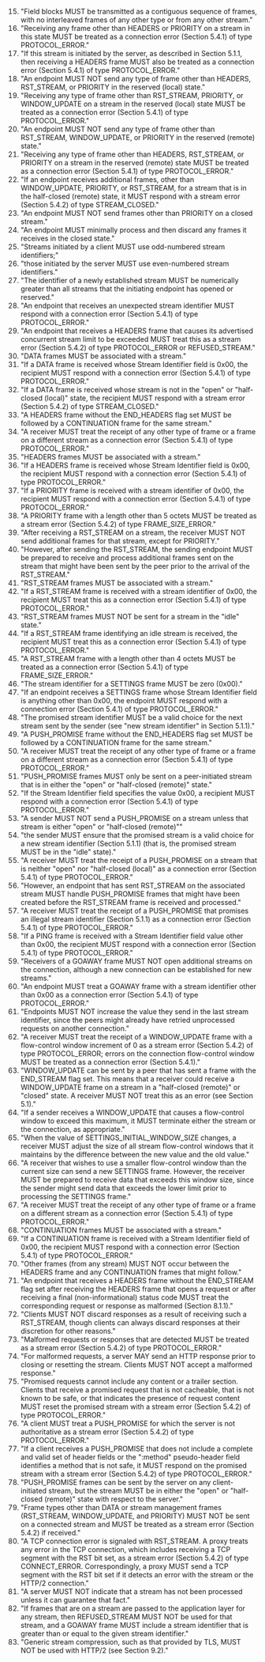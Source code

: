 15. "Field blocks MUST be transmitted as a contiguous sequence of frames, with no interleaved frames of any other type or from any other stream."
20. "Receiving any frame other than HEADERS or PRIORITY on a stream in this state MUST be treated as a connection error (Section 5.4.1) of type PROTOCOL_ERROR."
21. "If this stream is initiated by the server, as described in Section 5.1.1, then receiving a HEADERS frame MUST also be treated as a connection error (Section 5.4.1) of type PROTOCOL_ERROR."
22. "An endpoint MUST NOT send any type of frame other than HEADERS, RST_STREAM, or PRIORITY in the reserved (local) state."
23. "Receiving any type of frame other than RST_STREAM, PRIORITY, or WINDOW_UPDATE on a stream in the reserved (local) state MUST be treated as a connection error (Section 5.4.1) of type PROTOCOL_ERROR."
24. "An endpoint MUST NOT send any type of frame other than RST_STREAM, WINDOW_UPDATE, or PRIORITY in the reserved (remote) state."
25. "Receiving any type of frame other than HEADERS, RST_STREAM, or PRIORITY on a stream in the reserved (remote) state MUST be treated as a connection error (Section 5.4.1) of type PROTOCOL_ERROR."
26. "If an endpoint receives additional frames, other than WINDOW_UPDATE, PRIORITY, or RST_STREAM, for a stream that is in the half-closed (remote) state, it MUST respond with a stream error (Section 5.4.2) of type STREAM_CLOSED."
27. "An endpoint MUST NOT send frames other than PRIORITY on a closed stream."
28. "An endpoint MUST minimally process and then discard any frames it receives in the closed state."
30. "Streams initiated by a client MUST use odd-numbered stream identifiers;"
31. "those initiated by the server MUST use even-numbered stream identifiers."
32. "The identifier of a newly established stream MUST be numerically greater than all streams that the initiating endpoint has opened or reserved."
33. "An endpoint that receives an unexpected stream identifier MUST respond with a connection error (Section 5.4.1) of type PROTOCOL_ERROR."
34. "An endpoint that receives a HEADERS frame that causes its advertised concurrent stream limit to be exceeded MUST treat this as a stream error (Section 5.4.2) of type PROTOCOL_ERROR or REFUSED_STREAM."
47. "DATA frames MUST be associated with a stream."
48. "If a DATA frame is received whose Stream Identifier field is 0x00, the recipient MUST respond with a connection error (Section 5.4.1) of type PROTOCOL_ERROR."
49. "If a DATA frame is received whose stream is not in the "open" or "half-closed (local)" state, the recipient MUST respond with a stream error (Section 5.4.2) of type STREAM_CLOSED."
52. "A HEADERS frame without the END_HEADERS flag set MUST be followed by a CONTINUATION frame for the same stream."
53. "A receiver MUST treat the receipt of any other type of frame or a frame on a different stream as a connection error (Section 5.4.1) of type PROTOCOL_ERROR."
54. "HEADERS frames MUST be associated with a stream."
55. "If a HEADERS frame is received whose Stream Identifier field is 0x00, the recipient MUST respond with a connection error (Section 5.4.1) of type PROTOCOL_ERROR."
57. "If a PRIORITY frame is received with a stream identifier of 0x00, the recipient MUST respond with a connection error (Section 5.4.1) of type PROTOCOL_ERROR."
58. "A PRIORITY frame with a length other than 5 octets MUST be treated as a stream error (Section 5.4.2) of type FRAME_SIZE_ERROR."
59. "After receiving a RST_STREAM on a stream, the receiver MUST NOT send additional frames for that stream, except for PRIORITY."
60. "However, after sending the RST_STREAM, the sending endpoint MUST be prepared to receive and process additional frames sent on the stream that might have been sent by the peer prior to the arrival of the RST_STREAM."
61. "RST_STREAM frames MUST be associated with a stream."
62. "If a RST_STREAM frame is received with a stream identifier of 0x00, the recipient MUST treat this as a connection error (Section 5.4.1) of type PROTOCOL_ERROR."
63. "RST_STREAM frames MUST NOT be sent for a stream in the "idle" state."
64. "If a RST_STREAM frame identifying an idle stream is received, the recipient MUST treat this as a connection error (Section 5.4.1) of type PROTOCOL_ERROR."
65. "A RST_STREAM frame with a length other than 4 octets MUST be treated as a connection error (Section 5.4.1) of type FRAME_SIZE_ERROR."
70. "The stream identifier for a SETTINGS frame MUST be zero (0x00)."
71. "If an endpoint receives a SETTINGS frame whose Stream Identifier field is anything other than 0x00, the endpoint MUST respond with a connection error (Section 5.4.1) of type PROTOCOL_ERROR."
88. "The promised stream identifier MUST be a valid choice for the next stream sent by the sender (see "new stream identifier" in Section 5.1.1)."
90. "A PUSH_PROMISE frame without the END_HEADERS flag set MUST be followed by a CONTINUATION frame for the same stream."
91. "A receiver MUST treat the receipt of any other type of frame or a frame on a different stream as a connection error (Section 5.4.1) of type PROTOCOL_ERROR."
92. "PUSH_PROMISE frames MUST only be sent on a peer-initiated stream that is in either the "open" or "half-closed (remote)" state."
93. "If the Stream Identifier field specifies the value 0x00, a recipient MUST respond with a connection error (Section 5.4.1) of type PROTOCOL_ERROR."
96. "A sender MUST NOT send a PUSH_PROMISE on a stream unless that stream is either "open" or "half-closed (remote)""
97. "the sender MUST ensure that the promised stream is a valid choice for a new stream identifier (Section 5.1.1) (that is, the promised stream MUST be in the "idle" state)."
98. "A receiver MUST treat the receipt of a PUSH_PROMISE on a stream that is neither "open" nor "half-closed (local)" as a connection error (Section 5.4.1) of type PROTOCOL_ERROR."
99. "However, an endpoint that has sent RST_STREAM on the associated stream MUST handle PUSH_PROMISE frames that might have been created before the RST_STREAM frame is received and processed."
100. "A receiver MUST treat the receipt of a PUSH_PROMISE that promises an illegal stream identifier (Section 5.1.1) as a connection error (Section 5.4.1) of type PROTOCOL_ERROR."
106. "If a PING frame is received with a Stream Identifier field value other than 0x00, the recipient MUST respond with a connection error (Section 5.4.1) of type PROTOCOL_ERROR."
108. "Receivers of a GOAWAY frame MUST NOT open additional streams on the connection, although a new connection can be established for new streams."
109. "An endpoint MUST treat a GOAWAY frame with a stream identifier other than 0x00 as a connection error (Section 5.4.1) of type PROTOCOL_ERROR."
110. "Endpoints MUST NOT increase the value they send in the last stream identifier, since the peers might already have retried unprocessed requests on another connection."
114. "A receiver MUST treat the receipt of a WINDOW_UPDATE frame with a flow-control window increment of 0 as a stream error (Section 5.4.2) of type PROTOCOL_ERROR; errors on the connection flow-control window MUST be treated as a connection error (Section 5.4.1)."
115. "WINDOW_UPDATE can be sent by a peer that has sent a frame with the END_STREAM flag set. This means that a receiver could receive a WINDOW_UPDATE frame on a stream in a "half-closed (remote)" or "closed" state. A receiver MUST NOT treat this as an error (see Section 5.1)."
120. "If a sender receives a WINDOW_UPDATE that causes a flow-control window to exceed this maximum, it MUST terminate either the stream or the connection, as appropriate."
121. "When the value of SETTINGS_INITIAL_WINDOW_SIZE changes, a receiver MUST adjust the size of all stream flow-control windows that it maintains by the difference between the new value and the old value."
124. "A receiver that wishes to use a smaller flow-control window than the current size can send a new SETTINGS frame. However, the receiver MUST be prepared to receive data that exceeds this window size, since the sender might send data that exceeds the lower limit prior to processing the SETTINGS frame."
126. "A receiver MUST treat the receipt of any other type of frame or a frame on a different stream as a connection error (Section 5.4.1) of type PROTOCOL_ERROR."
127. "CONTINUATION frames MUST be associated with a stream."
128. "If a CONTINUATION frame is received with a Stream Identifier field of 0x00, the recipient MUST respond with a connection error (Section 5.4.1) of type PROTOCOL_ERROR."
132. "Other frames (from any stream) MUST NOT occur between the HEADERS frame and any CONTINUATION frames that might follow."
135. "An endpoint that receives a HEADERS frame without the END_STREAM flag set after receiving the HEADERS frame that opens a request or after receiving a final (non-informational) status code MUST treat the corresponding request or response as malformed (Section 8.1.1)."
136. "Clients MUST NOT discard responses as a result of receiving such a RST_STREAM, though clients can always discard responses at their discretion for other reasons."
138. "Malformed requests or responses that are detected MUST be treated as a stream error (Section 5.4.2) of type PROTOCOL_ERROR."
139. "For malformed requests, a server MAY send an HTTP response prior to closing or resetting the stream. Clients MUST NOT accept a malformed response."
170. "Promised requests cannot include any content or a trailer section. Clients that receive a promised request that is not cacheable, that is not known to be safe, or that indicates the presence of request content MUST reset the promised stream with a stream error (Section 5.4.2) of type PROTOCOL_ERROR."
173. "A client MUST treat a PUSH_PROMISE for which the server is not authoritative as a stream error (Section 5.4.2) of type PROTOCOL_ERROR."
177. "If a client receives a PUSH_PROMISE that does not include a complete and valid set of header fields or the ":method" pseudo-header field identifies a method that is not safe, it MUST respond on the promised stream with a stream error (Section 5.4.2) of type PROTOCOL_ERROR."
179. "PUSH_PROMISE frames can be sent by the server on any client-initiated stream, but the stream MUST be in either the "open" or "half-closed (remote)" state with respect to the server."
182. "Frame types other than DATA or stream management frames (RST_STREAM, WINDOW_UPDATE, and PRIORITY) MUST NOT be sent on a connected stream and MUST be treated as a stream error (Section 5.4.2) if received."
183. "A TCP connection error is signaled with RST_STREAM. A proxy treats any error in the TCP connection, which includes receiving a TCP segment with the RST bit set, as a stream error (Section 5.4.2) of type CONNECT_ERROR. Correspondingly, a proxy MUST send a TCP segment with the RST bit set if it detects an error with the stream or the HTTP/2 connection."
185. "A server MUST NOT indicate that a stream has not been processed unless it can guarantee that fact."
186. "If frames that are on a stream are passed to the application layer for any stream, then REFUSED_STREAM MUST NOT be used for that stream, and a GOAWAY frame MUST include a stream identifier that is greater than or equal to the given stream identifier."
208. "Generic stream compression, such as that provided by TLS, MUST NOT be used with HTTP/2 (see Section 9.2)."